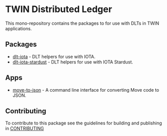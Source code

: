 # TWIN Distributed Ledger

This mono-repository contains the packages to for use with DLTs in TWIN applications.

## Packages

- [dlt-iota](packages/dlt-iota/README.md) - DLT helpers for use with IOTA.
- [dlt-iota-stardust](packages/dlt-iota-stardust/README.md) - DLT helpers for use with IOTA Stardust.

## Apps

- [move-to-json](apps/move-to-json/README.md) - A command line interface for converting Move code to JSON.

## Contributing

To contribute to this package see the guidelines for building and publishing in [CONTRIBUTING](./CONTRIBUTING.md)
